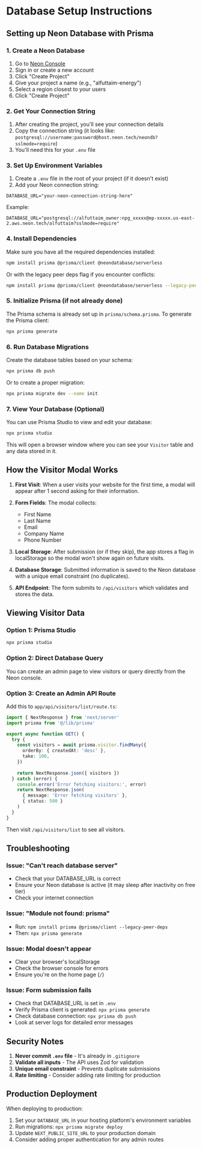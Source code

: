 # Database Setup Instructions

## Setting up Neon Database with Prisma

### 1. Create a Neon Database

1. Go to [Neon Console](https://console.neon.tech/)
2. Sign in or create a new account
3. Click "Create Project"
4. Give your project a name (e.g., "alfuttaim-energy")
5. Select a region closest to your users
6. Click "Create Project"

### 2. Get Your Connection String

1. After creating the project, you'll see your connection details
2. Copy the connection string (it looks like: `postgresql://username:password@host.neon.tech/neondb?sslmode=require`)
3. You'll need this for your `.env` file

### 3. Set Up Environment Variables

1. Create a `.env` file in the root of your project (if it doesn't exist)
2. Add your Neon connection string:

```env
DATABASE_URL="your-neon-connection-string-here"
```

Example:
```env
DATABASE_URL="postgresql://alfuttaim_owner:npg_xxxxx@ep-xxxxx.us-east-2.aws.neon.tech/alfuttaim?sslmode=require"
```

### 4. Install Dependencies

Make sure you have all the required dependencies installed:

```bash
npm install prisma @prisma/client @neondatabase/serverless
```

Or with the legacy peer deps flag if you encounter conflicts:

```bash
npm install prisma @prisma/client @neondatabase/serverless --legacy-peer-deps
```

### 5. Initialize Prisma (if not already done)

The Prisma schema is already set up in `prisma/schema.prisma`. To generate the Prisma client:

```bash
npx prisma generate
```

### 6. Run Database Migrations

Create the database tables based on your schema:

```bash
npx prisma db push
```

Or to create a proper migration:

```bash
npx prisma migrate dev --name init
```

### 7. View Your Database (Optional)

You can use Prisma Studio to view and edit your database:

```bash
npx prisma studio
```

This will open a browser window where you can see your `Visitor` table and any data stored in it.

## How the Visitor Modal Works

1. **First Visit**: When a user visits your website for the first time, a modal will appear after 1 second asking for their information.

2. **Form Fields**: The modal collects:
   - First Name
   - Last Name
   - Email
   - Company Name
   - Phone Number

3. **Local Storage**: After submission (or if they skip), the app stores a flag in localStorage so the modal won't show again on future visits.

4. **Database Storage**: Submitted information is saved to the Neon database with a unique email constraint (no duplicates).

5. **API Endpoint**: The form submits to `/api/visitors` which validates and stores the data.

## Viewing Visitor Data

### Option 1: Prisma Studio
```bash
npx prisma studio
```

### Option 2: Direct Database Query
You can create an admin page to view visitors or query directly from the Neon console.

### Option 3: Create an Admin API Route
Add this to `app/api/visitors/list/route.ts`:

```typescript
import { NextResponse } from 'next/server'
import prisma from '@/lib/prisma'

export async function GET() {
  try {
    const visitors = await prisma.visitor.findMany({
      orderBy: { createdAt: 'desc' },
      take: 100,
    })
    
    return NextResponse.json({ visitors })
  } catch (error) {
    console.error('Error fetching visitors:', error)
    return NextResponse.json(
      { message: 'Error fetching visitors' },
      { status: 500 }
    )
  }
}
```

Then visit `/api/visitors/list` to see all visitors.

## Troubleshooting

### Issue: "Can't reach database server"
- Check that your DATABASE_URL is correct
- Ensure your Neon database is active (it may sleep after inactivity on free tier)
- Check your internet connection

### Issue: "Module not found: prisma"
- Run: `npm install prisma @prisma/client --legacy-peer-deps`
- Then: `npx prisma generate`

### Issue: Modal doesn't appear
- Clear your browser's localStorage
- Check the browser console for errors
- Ensure you're on the home page (`/`)

### Issue: Form submission fails
- Check that DATABASE_URL is set in `.env`
- Verify Prisma client is generated: `npx prisma generate`
- Check database connection: `npx prisma db push`
- Look at server logs for detailed error messages

## Security Notes

1. **Never commit `.env` file** - It's already in `.gitignore`
2. **Validate all inputs** - The API uses Zod for validation
3. **Unique email constraint** - Prevents duplicate submissions
4. **Rate limiting** - Consider adding rate limiting for production

## Production Deployment

When deploying to production:

1. Set your `DATABASE_URL` in your hosting platform's environment variables
2. Run migrations: `npx prisma migrate deploy`
3. Update `NEXT_PUBLIC_SITE_URL` to your production domain
4. Consider adding proper authentication for any admin routes
